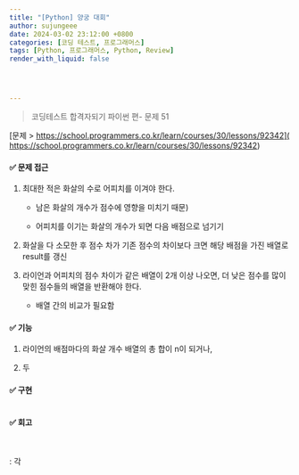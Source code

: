 ```yaml
---
title: "[Python] 양궁 대회"
author: sujungeee
date: 2024-03-02 23:12:00 +0800
categories: [코딩 테스트, 프로그래머스]
tags: [Python, 프로그래머스, Python, Review]
render_with_liquid: false




---
```




> 코딩테스트 합격자되기 파이썬 편- 문제 51

[문제 >   https://school.programmers.co.kr/learn/courses/30/lessons/92342]( https://school.programmers.co.kr/learn/courses/30/lessons/92342)





#### ✅ 문제 접근

1. 최대한 적은 화살의 수로 어피치를 이겨야 한다.

   -  남은 화살의 개수가 점수에 영향을 미치기 때문)

   - 어피치를 이기는 화살의 개수가 되면 다음 배점으로 넘기기



2. 화살을 다 소모한 후 점수 차가 기존 점수의 차이보다 크면 해당 배점을 가진 배열로 result를 갱신



3. 라이언과 어피치의 점수 차이가 같은 배열이 2개 이상 나오면, 더 낮은 점수를 많이 맞힌 점수들의 배열을 반환해야 한다.
   - 배열 간의 비교가 필요함



#### ✅ 기능

1. 라이언의 배점마다의 화살 개수 배열의 총 합이 n이 되거나,

   



2. 두




#### ✅ 구현

```python

```



#### ✅ 회고

​	

: 각 